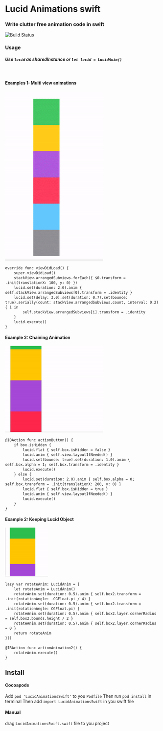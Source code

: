 
# Lucid Animations swift

### Write clutter free animation code in swift
[![Build Status](https://www.travis-ci.com/chanonly123/Lucid-Animations.svg?branch=main)](https://www.travis-ci.com/chanonly123/Lucid-Animations)
### Usage
##### Use `lucid` as sharedInstance or `let lucid = LucidAnim()`  
&nbsp;
#### Examples 1: Multi view animations

![alt tag](https://github.com/chanonly123/Lucid-Animations/raw/main/demo2.gif)

```
override func viewDidLoad() {
    super.viewDidLoad()
    stackView.arrangedSubviews.forEach({ $0.transform = .init(translationX: 100, y: 0) })
    lucid.set(duration: 2.0).anim { self.stackView.arrangedSubviews[0].transform = .identity }
    lucid.set(delay: 3.0).set(duration: 0.7).set(bounce: true).serially(count: stackView.arrangedSubviews.count, interval: 0.2) { i in
        self.stackView.arrangedSubviews[i].transform = .identity
    }
    lucid.execute()
}
```

#### Example 2: Chaining Animation
![alt tag](https://github.com/chanonly123/Lucid-Animations/raw/main/demo1.gif)
```
@IBAction func actionButton() {
    if box.isHidden {
        lucid.flat { self.box.isHidden = false }
        lucid.anim { self.view.layoutIfNeeded() }
        lucid.set(bounce: true).set(duration: 1.0).anim { self.box.alpha = 1; self.box.transform = .identity }
        lucid.execute()
    } else {
        lucid.set(duration: 2.0).anim { self.box.alpha = 0; self.box.transform = .init(translationX: 200, y: 0) }
        lucid.flat { self.box.isHidden = true }
        lucid.anim { self.view.layoutIfNeeded() }
        lucid.execute()
    }
}
```

#### Example 2: Keeping Lucid Object 

![alt tag](https://github.com/chanonly123/Lucid-Animations/raw/main/demo3.gif)

```
lazy var rotateAnim: LucidAnim = {
    let rotateAnim = LucidAnim()
    rotateAnim.set(duration: 0.5).anim { self.box2.transform = .init(rotationAngle: -CGFloat.pi / 4) }
    rotateAnim.set(duration: 0.5).anim { self.box2.transform = .init(rotationAngle: CGFloat.pi) }
    rotateAnim.set(duration: 0.5).anim { self.box2.layer.cornerRadius = self.box2.bounds.height / 2 }
    rotateAnim.set(duration: 0.5).anim { self.box2.layer.cornerRadius = 0 }
    return rotateAnim
}()

@IBAction func actionAnimation2() {
    rotateAnim.execute()
}
```

## Install

#### Cocoapods

Add `pod 'LucidAnimationsSwift'` to you `Podfile`
Then run `pod install` in terminal
Then add `import LucidAnimationsSwift` in you swift file

#### Manual

drag `LucidAnimationsSwift.swift` file to you project
